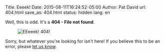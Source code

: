 Title: Eeeek!
Date: 2015-08-11T16:24:52-05:00
Author: Pat David
url: 404.html
save_as: 404.html
status: hidden
lang: en

Well, this is odd. It's a __404 - File not found__.

<figure>
<img src='/images/404-Wilber.png' alt="EEeeek!  404!">
</figure>

Sorry, but whatever you're looking for isn't here!
If you believe this to be an error, please [let us know](/webmasters.html).
